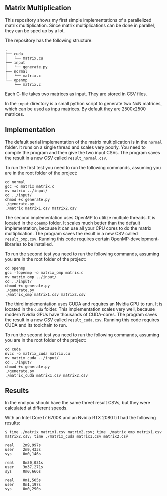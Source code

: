 ## Matrix Multiplication

This repository shows my first simple implementations of a parallelized matrix multiplication.
Since matrix multiplications can be done in parallel, they can be sped up by a lot.

The repository has the following structure:

```
.
├── cuda
│   └── matrix.cu
├── input
│   └── generate.py
├── normal
│   └── matrix.c
└── openmp
    └── matrix.c
```

Each C-file takes two matrices as input. They are stored in CSV files.

In the `input` directory is a small python script to generate two NxN matrices, which can be used as inpu matrices. 
By default they are 2500x2500 matrices.

## Implementation

The default serial implementation of the matrix multiplication is in the `normal` folder. It runs on a single thread and scales very poorly. You need to compile the program and then give the two input CSVs. The program saves the result in a new CSV called `result_normal.csv`.

To run the first test you need to run the following commands, assuming you are in the root folder of the project:

```
cd normal
gcc -o matrix matrix.c
mv matrix ../input/
cd ../input/
chmod +x generate.py
./generate.py
./matrix matrix1.csv matrix2.csv
```

The second implementation uses OpenMP to utilize multiple threads. It is located in the `openmp` folder. It scales much better than the default implementation, because it can use all your CPU cores to do the matrix multiplication. The program saves the result in a new CSV called `result_omp.csv`. Running this code requires certain OpenMP-development-libraries to be installed.

To run the second test you need to run the following commands, assuming you are in the root folder of the project:

```
cd openmp
gcc -fopenmp -o matrix_omp matrix.c
mv matrix_omp ../input/
cd ../input/
chmod +x generate.py
./generate.py
./matrix_omp matrix1.csv matrix2.csv
```

The third implementation uses CUDA and requires an Nvidia GPU to run. It is located in the `cuda` folder. This implementation scales very well, because modern Nvidia GPUs have thousands of CUDA-cores. The program saves the result in a new CSV called `result_cuda.csv`. Running this code requires CUDA and its toolchain to run.

To run the second test you need to run the following commands, assuming you are in the root folder of the project:

```
cd cuda
nvcc -o matrix_cuda matrix.cu
mv matrix_cuda ../input/
cd ../input/
chmod +x generate.py
./generate.py
./matrix_cuda matrix1.csv matrix2.csv
```

## Results

In the end you should have the same threet result CSVs, but they were calculated at different speeds.

With an Intel Core I7 6700K and an Nvidia RTX 2080 ti I had the following results:

```
$ time ./matrix matrix1.csv matrix2.csv; time ./matrix_omp matrix1.csv matrix2.csv; time ./matrix_cuda matrix1.csv matrix2.csv

real    2m9,997s
user    2m9,433s
sys     0m0,146s

real    0m30,031s
user    3m37,271s
sys     0m0,666s

real    0m1,505s
user    0m1,197s
sys     0m0,290s
```

